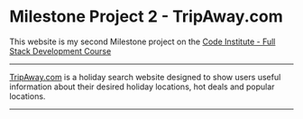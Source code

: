 # <h1>Milestone Project 2 - TripAway.com</h1>

This website is my second Milestone project on the [Code Institute - Full Stack Development Course](https://codeinstitute.net/)

<hr>

[TripAway.com](https://mikew1999.github.io/Milestone-Project-2/) is a holiday search website designed to show users useful information about their desired holiday locations, hot deals and popular locations. 

<hr>

## <h2></h2>